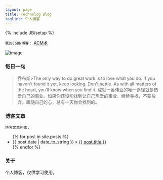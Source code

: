 ```yaml
---
layout: page
title: Technolog Blog
tagline: 个人博客
---
```

{% include JB/setup %}

`我的CSDN博客：` [ACM术](http://blog.csdn.net/fnzsjt)


![image](http://cl.ly/image/0X1i3g2O1j3D/go.jpg)


### 每日一句

>  乔布斯&gt;The only way to do great work is to love what you do. If you haven't found it yet, keep looking. Don't settle. As with all matters of the heart, you'll know when you find it.
成就一番伟业的唯一途径就是热爱自己的事业。如果你还没能找到让自己热爱的事业，继续寻找，不要放弃。跟随自己的心，总有一天你会找到的。 
	

    
### 博客文章

`博客文章列表.`

<ul class="posts">
  {% for post in site.posts %}
    <li><span>{{ post.date | date_to_string }}</span> &raquo; <a href="{{ BASE_PATH }}{{ post.url }}">{{ post.title }}</a></li>
  {% endfor %}
</ul>

### 关于

个人博客，仅供学习使用。


